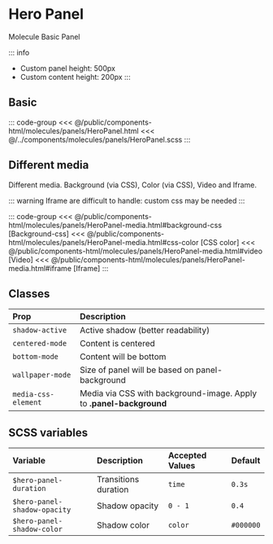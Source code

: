 # Hero Panel
<Badge type="info">Molecule</Badge> <Badge type="tip">Basic</Badge> <Badge type="info">Panel</Badge>

::: info
- Custom panel height: 500px
- Custom content height: 200px
:::

## Basic

<div class="dev-section without-restrictions">
    <!--@include: ../../public/components-html/molecules/panels/HeroPanel.html -->
</div>

::: code-group
<<< @/public/components-html/molecules/panels/HeroPanel.html
<<< @/../components/molecules/panels/HeroPanel.scss
:::

## Different media

Different media.
Background (via CSS), Color (via CSS), Video and Iframe.

::: warning
Iframe are difficult to handle: custom css may be needed
:::

<div class="dev-section without-restrictions">
    <!--@include: ../../public/components-html/molecules/panels/HeroPanel-media.html -->
</div>

::: code-group
<<< @/public/components-html/molecules/panels/HeroPanel-media.html#background-css [Background-css]
<<< @/public/components-html/molecules/panels/HeroPanel-media.html#css-color [CSS color]
<<< @/public/components-html/molecules/panels/HeroPanel-media.html#video [Video]
<<< @/public/components-html/molecules/panels/HeroPanel-media.html#iframe [Iframe]
:::

## Classes

| Prop                | Description                                                         |
|:--------------------|:--------------------------------------------------------------------|
| `shadow-active`     | Active shadow (better readability)                                  |
| `centered-mode`     | Content is centered                                                 |
| `bottom-mode`       | Content will be bottom                                              |
| `wallpaper-mode`    | Size of panel will be based on panel-background                     |
| `media-css-element` | Media via CSS with background-image. Apply to **.panel-background** |

## SCSS variables

| Variable                     | Description          | Accepted Values | Default   |
|:-----------------------------|:---------------------|:----------------|:----------|
| `$hero-panel-duration`       | Transitions duration | `time`          | `0.3s`    |
| `$hero-panel-shadow-opacity` | Shadow opacity       | `0 - 1`         | `0.4`     |
| `$hero-panel-shadow-color`   | Shadow color         | `color`         | `#000000` |

<style lang="scss">
@import "docs/theme.scss";

.hero-panel {
    height: 500px;
}

.content-example{
    height: 200px;
    background-color: rgba(255, 0, 0, 0.5);
    color: white;
    border: 4px solid red;
    font-weight: 600;
    font-size: 2em;
    padding: 24px;
}

@import "components/molecules/panels/HeroPanel.scss";
</style>
